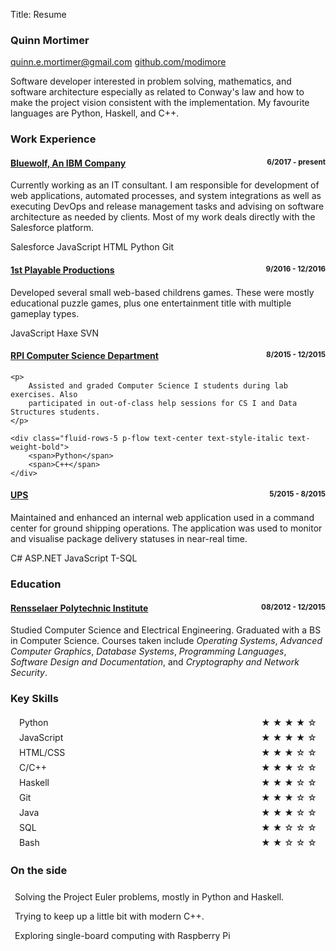 Title: Resume

### Quinn Mortimer

<div class="links text-center">
	<a href="mailto:quinn.e.mortimer&#64;gmail.com">quinn.e.mortimer&#64;gmail.com</a>
	<a href="https://github.com/modimore"><span class="print-visible">github.com/</span>modimore</a>
</div>

Software developer interested in problem solving, mathematics, and software
architecture especially as related to Conway's law and how to make the project
vision consistent with the implementation. My favourite languages are Python,
Haskell, and C++.

### Work Experience

<h4 class="text-left">
	<a href="https://www.bluewolf.com/">Bluewolf, An IBM Company</a>
	<small style="float:right">6/2017 - present</small>
</h4>

Currently working as an IT consultant. I am responsible for development of web
applications, automated processes, and system integrations as well as executing
DevOps and release management tasks and advising on software architecture as
needed by clients. Most of my work deals directly with the Salesforce platform.

<div class="fluid-rows-5 p-flow text-center text-style-italic text-weight-bold">
	<span>Salesforce</span>
	<span>JavaScript</span>
	<span>HTML</span>
	<span>Python</span>
	<span>Git</span>
</div>

<h4 class="text-left">
	<a href="http://www.1stplayable.com/">1st Playable Productions</a>
	<small style="float:right">9/2016 - 12/2016</small>
</h4>

Developed several small web-based childrens games. These were mostly educational
puzzle games, plus one entertainment title with multiple gameplay types.

<div class="fluid-rows-5 p-flow text-center text-style-italic text-weight-bold">
	<span>JavaScript</span>
	<span>Haxe</span>
	<span>SVN</span>
</div>

<div class="print-hidden">
	<h4 class="text-left">
		<a href="https://www.cs.rpi.edu/">RPI Computer Science Department</a>
		<small style="float:right">8/2015 - 12/2015</small>
	</h4>

	<p>
		Assisted and graded Computer Science I students during lab exercises. Also
		participated in out-of-class help sessions for CS I and Data Structures students.
	</p>

	<div class="fluid-rows-5 p-flow text-center text-style-italic text-weight-bold">
		<span>Python</span>
		<span>C++</span>
	</div>
</div>

<h4 class="text-left">
	<a href="https://ups.com/">UPS</a>
	<small style="float:right">5/2015 - 8/2015</small>
</h4>

Maintained and enhanced an internal web application used in a command
center for ground shipping operations. The application was used to monitor and
visualise package delivery statuses in near-real time.

<div class="fluid-rows-5 p-flow text-center text-style-italic text-weight-bold">
	<span>C#</span>
	<span>ASP.NET</span>
	<span>JavaScript</span>
	<span>T-SQL</span>
</div>

### Education

<h4 class="text-left">
	<a href="https://rpi.edu/">Rensselaer Polytechnic Institute</a>
	<small style="float:right">08/2012 - 12/2015</small>
</h4>

Studied Computer Science and Electrical Engineering. Graduated with a
BS in Computer Science. Courses taken include *Operating Systems*,
*Advanced Computer Graphics*, *Database Systems*, *Programming Languages*,
*Software Design and Documentation*, and *Cryptography and Network Security*.

### Key Skills

<div class="fluid-rows-3">
	<div style="padding: 0.25em 1em">Python <span style="float:right">&#9733; &#9733; &#9733; &#9733; &#9734;</span></div>
	<div style="padding: 0.25em 1em">JavaScript <span style="float:right">&#9733; &#9733; &#9733; &#9733; &#9734;</span></div>
	<div style="padding: 0.25em 1em">HTML/CSS <span style="float:right">&#9733; &#9733; &#9733; &#9734; &#9734;</span></div>
	<div style="padding: 0.25em 1em">C/C++ <span style="float:right">&#9733; &#9733; &#9733; &#9734; &#9734;</span></div>
	<div style="padding: 0.25em 1em">Haskell <span style="float:right">&#9733; &#9733; &#9733; &#9734; &#9734;</span></div>
	<div style="padding: 0.25em 1em">Git <span style="float:right">&#9733; &#9733; &#9733; &#9734; &#9734;</span></div>
	<div style="padding: 0.25em 1em">Java <span style="float:right">&#9733; &#9733; &#9733; &#9734; &#9734;</span></div>
	<div style="padding: 0.25em 1em">SQL <span style="float:right">&#9733; &#9733; &#9734; &#9734; &#9734;</span></div>
	<div style="padding: 0.25em 1em">Bash <span style="float:right">&#9733; &#9733; &#9734; &#9734; &#9734;</span></div>
</div>

### On the side

<div class="fluid-rows-3">
	<div style="padding: 0.5em">
		Solving the Project Euler problems, mostly in Python and Haskell.
	</div>
	<div style="padding: 0.5em">
		Trying to keep up a little bit with modern C++.
	</div>
	<div style="padding: 0.5em">
		Exploring single-board computing with Raspberry Pi
	</div>
</div>
